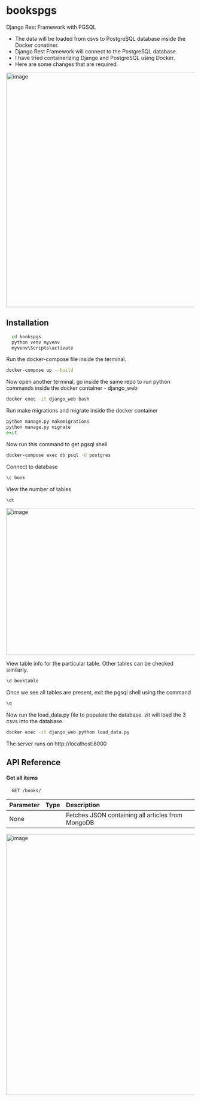 # bookspgs
Django Rest Framework with PGSQL
- The data will be loaded from csvs to PostgreSQL database inside the Docker conatiner.
- Django Rest Framework will connect to the PostgreSQL database.
- I have tried containerizing Django and PostgreSQL using Docker.
- Here are some changes that are required.

<img width="1308" height="626" alt="image" src="https://github.com/user-attachments/assets/3d0ab607-8965-4ba1-a8d4-0be553b0aa30" />



## Installation

```bash
  cd bookspgs
  python venv myvenv
  myvenv\Scripts\activate
```

Run the docker-compose file inside the terminal.
```bash
docker-compose up --build
```

Now open another terminal, go inside the same repo to run python commands inside the docker container - django_web
```bash
docker exec -it django_web bash
```
Run make migrations and migrate inside the docker container
```bash
python manage.py makemigrations
python manage.py migrate
exit
```
Now run this command to get pgsql shell
```bash
docker-compose exec db psql -U postgres
```
Connect to database
```bash
\c book
```
View the number of tables
```bash
\dt 
```
<img width="763" height="392" alt="image" src="https://github.com/user-attachments/assets/a2b27e00-f54b-4a2a-9704-e484735311a9" />

View table info for the particular table. Other tables can be checked similarly.
```bash
\d booktable
```
Once we see all tables are present, exit the pgsql shell using the command
```bash
\q
```
Now run the load_data.py file to populate the database. zit will load the 3 csvs into the database.
```bash
docker exec -it django_web python load_data.py
```

The server runs on http://localhost:8000

## API Reference

#### Get all items

```http
  GET /books/
```

| Parameter | Type     | Description                |
| :-------- | :------- | :------------------------- |
| None |  | Fetches JSON containing all articles from MongoDB |
<img width="1212" height="696" alt="image" src="https://github.com/user-attachments/assets/ea5013cd-e418-46df-a450-87ad9a834c5e" />
